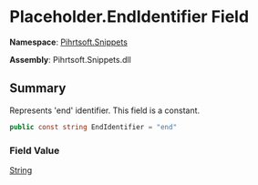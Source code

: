 # Placeholder\.EndIdentifier Field

**Namespace**: [Pihrtsoft.Snippets](../../README.md)

**Assembly**: Pihrtsoft\.Snippets\.dll

## Summary

Represents 'end' identifier\. This field is a constant\.

```csharp
public const string EndIdentifier = "end"
```

### Field Value

[String](https://docs.microsoft.com/en-us/dotnet/api/system.string)